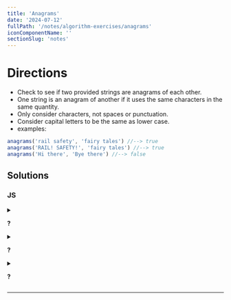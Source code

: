 ```yaml
---
title: 'Anagrams'
date: '2024-07-12'
fullPath: '/notes/algorithm-exercises/anagrams'
iconComponentName: ''
sectionSlug: 'notes'
---
```


# Directions

- Check to see if two provided strings are anagrams of each other.
- One string is an anagram of another if it uses the same characters in the same quantity.
- Only consider characters, not spaces or punctuation.
- Consider capital letters to be the same as lower case.
- examples:
```js
anagrams('rail safety', 'fairy tales') //--> true
anagrams('RAIL! SAFETY!', 'fairy tales') //--> true
anagrams('Hi there', 'Bye there') //--> false
```

## Solutions

### JS

<details>

<summary>

**?**

</summary>

```javascript

```

</details>

<details>

<summary>

**?**

</summary>

```javascript

```

</details>

<details>

<summary>

**?**

</summary>

```javascript

```

</details>

---

<!--

<details>

<summary>

**?**

</summary>

```javascript

```

</details>

-->
